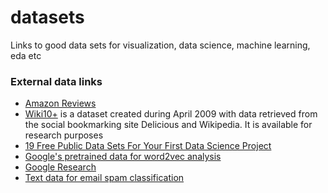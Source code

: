 # datasets
Links to good data sets for visualization, data science, machine learning, eda etc


### External data links
- [Amazon Reviews](https://snap.stanford.edu/data/web-Amazon.html)
- [Wiki10+](http://nlp.uned.es/social-tagging/wiki10+/) is a dataset created during April 2009 with data retrieved from the social bookmarking site Delicious and Wikipedia. It is available for research purposes
- [19 Free Public Data Sets For Your First Data Science Project](https://www.springboard.com/blog/free-public-data-sets-data-science-project/)
- [Google's pretrained data for word2vec analysis](https://drive.google.com/file/d/0B7XkCwpI5KDYNlNUTTlSS21pQmM/edit)
- [Google Research](https://research.google.com/research-outreach.html#/research-outreach/research-datasets)
- [Text data for email spam classification](http://csmining.org/index.php/spam-email-datasets-.html)
